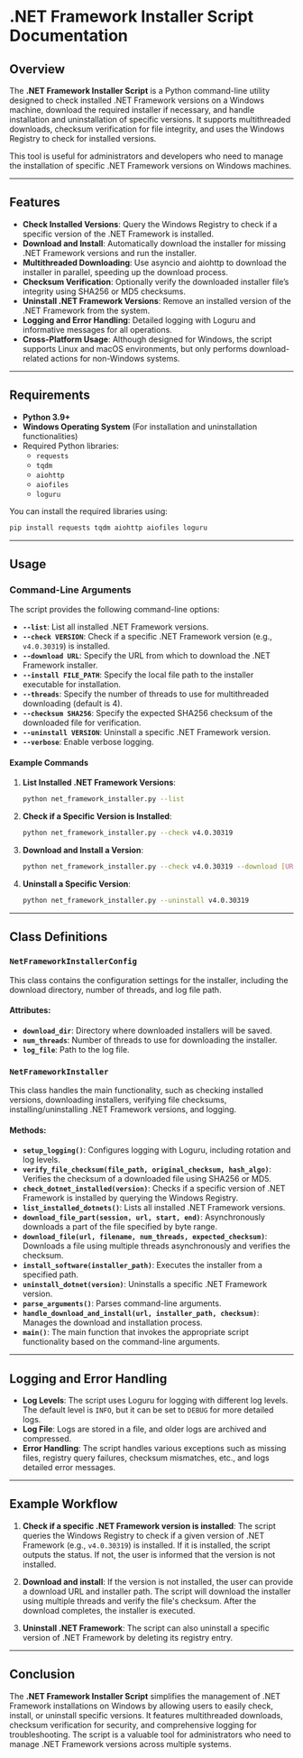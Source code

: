 # .NET Framework Installer Script Documentation

## Overview

The **.NET Framework Installer Script** is a Python command-line utility designed to check installed .NET Framework versions on a Windows machine, download the required installer if necessary, and handle installation and uninstallation of specific versions. It supports multithreaded downloads, checksum verification for file integrity, and uses the Windows Registry to check for installed versions.

This tool is useful for administrators and developers who need to manage the installation of specific .NET Framework versions on Windows machines.

---

## Features

- **Check Installed Versions**: Query the Windows Registry to check if a specific version of the .NET Framework is installed.
- **Download and Install**: Automatically download the installer for missing .NET Framework versions and run the installer.
- **Multithreaded Downloading**: Use asyncio and aiohttp to download the installer in parallel, speeding up the download process.
- **Checksum Verification**: Optionally verify the downloaded installer file’s integrity using SHA256 or MD5 checksums.
- **Uninstall .NET Framework Versions**: Remove an installed version of the .NET Framework from the system.
- **Logging and Error Handling**: Detailed logging with Loguru and informative messages for all operations.
- **Cross-Platform Usage**: Although designed for Windows, the script supports Linux and macOS environments, but only performs download-related actions for non-Windows systems.

---

## Requirements

- **Python 3.9+**
- **Windows Operating System** (For installation and uninstallation functionalities)
- Required Python libraries:
  - `requests`
  - `tqdm`
  - `aiohttp`
  - `aiofiles`
  - `loguru`

You can install the required libraries using:

```bash
pip install requests tqdm aiohttp aiofiles loguru
```

---

## Usage

### Command-Line Arguments

The script provides the following command-line options:

- **`--list`**: List all installed .NET Framework versions.
- **`--check VERSION`**: Check if a specific .NET Framework version (e.g., `v4.0.30319`) is installed.
- **`--download URL`**: Specify the URL from which to download the .NET Framework installer.
- **`--install FILE_PATH`**: Specify the local file path to the installer executable for installation.
- **`--threads`**: Specify the number of threads to use for multithreaded downloading (default is 4).
- **`--checksum SHA256`**: Specify the expected SHA256 checksum of the downloaded file for verification.
- **`--uninstall VERSION`**: Uninstall a specific .NET Framework version.
- **`--verbose`**: Enable verbose logging.

#### Example Commands

1. **List Installed .NET Framework Versions**:

   ```bash
   python net_framework_installer.py --list
   ```

2. **Check if a Specific Version is Installed**:

   ```bash
   python net_framework_installer.py --check v4.0.30319
   ```

3. **Download and Install a Version**:

   ```bash
   python net_framework_installer.py --check v4.0.30319 --download [URL] --install [INSTALLER_PATH] --threads 4 --checksum [SHA256]
   ```

4. **Uninstall a Specific Version**:
   ```bash
   python net_framework_installer.py --uninstall v4.0.30319
   ```

---

## Class Definitions

### `NetFrameworkInstallerConfig`

This class contains the configuration settings for the installer, including the download directory, number of threads, and log file path.

#### Attributes:

- **`download_dir`**: Directory where downloaded installers will be saved.
- **`num_threads`**: Number of threads to use for downloading the installer.
- **`log_file`**: Path to the log file.

### `NetFrameworkInstaller`

This class handles the main functionality, such as checking installed versions, downloading installers, verifying file checksums, installing/uninstalling .NET Framework versions, and logging.

#### Methods:

- **`setup_logging()`**: Configures logging with Loguru, including rotation and log levels.
- **`verify_file_checksum(file_path, original_checksum, hash_algo)`**: Verifies the checksum of a downloaded file using SHA256 or MD5.
- **`check_dotnet_installed(version)`**: Checks if a specific version of .NET Framework is installed by querying the Windows Registry.
- **`list_installed_dotnets()`**: Lists all installed .NET Framework versions.
- **`download_file_part(session, url, start, end)`**: Asynchronously downloads a part of the file specified by byte range.
- **`download_file(url, filename, num_threads, expected_checksum)`**: Downloads a file using multiple threads asynchronously and verifies the checksum.
- **`install_software(installer_path)`**: Executes the installer from a specified path.
- **`uninstall_dotnet(version)`**: Uninstalls a specific .NET Framework version.
- **`parse_arguments()`**: Parses command-line arguments.
- **`handle_download_and_install(url, installer_path, checksum)`**: Manages the download and installation process.
- **`main()`**: The main function that invokes the appropriate script functionality based on the command-line arguments.

---

## Logging and Error Handling

- **Log Levels**: The script uses Loguru for logging with different log levels. The default level is `INFO`, but it can be set to `DEBUG` for more detailed logs.
- **Log File**: Logs are stored in a file, and older logs are archived and compressed.
- **Error Handling**: The script handles various exceptions such as missing files, registry query failures, checksum mismatches, etc., and logs detailed error messages.

---

## Example Workflow

1. **Check if a specific .NET Framework version is installed**:
   The script queries the Windows Registry to check if a given version of .NET Framework (e.g., `v4.0.30319`) is installed. If it is installed, the script outputs the status. If not, the user is informed that the version is not installed.

2. **Download and install**:
   If the version is not installed, the user can provide a download URL and installer path. The script will download the installer using multiple threads and verify the file's checksum. After the download completes, the installer is executed.

3. **Uninstall .NET Framework**:
   The script can also uninstall a specific version of .NET Framework by deleting its registry entry.

---

## Conclusion

The **.NET Framework Installer Script** simplifies the management of .NET Framework installations on Windows by allowing users to easily check, install, or uninstall specific versions. It features multithreaded downloads, checksum verification for security, and comprehensive logging for troubleshooting. The script is a valuable tool for administrators who need to manage .NET Framework versions across multiple systems.
